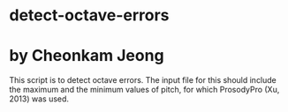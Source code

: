 # detect-octave-errors
# by Cheonkam Jeong

This script is to detect octave errors.
The input file for this should include the maximum and the minimum values of pitch, for which
ProsodyPro (Xu, 2013) was used. 

